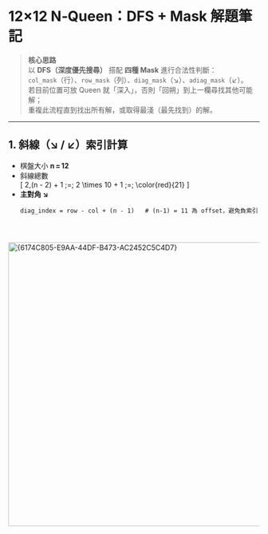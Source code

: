 # 12×12 N‑Queen：DFS + Mask 解題筆記

> **核心思路**  
> 以 **DFS（深度優先搜尋）** 搭配 **四種 Mask** 進行合法性判斷：  
> `col_mask`（行）、`row_mask`（列）、`diag_mask`（↘︎）、`adiag_mask`（↙︎）。  
> 若目前位置可放 Queen 就「深入」，否則「回朔」到上一欄尋找其他可能解；  
> 重複此流程直到找出所有解，或取得最淺（最先找到）的解。

---

## 1. 斜線（↘︎ / ↙︎）索引計算

- 棋盤大小 **n = 12**  
- 斜線總數  
  \[
    2\,(n - 2) + 1 \;=\; 2 \times 10 + 1 \;=\; \color{red}{21}
  \]
- **主對角 ↘︎**  
  ```text
  diag_index = row - col + (n - 1)   # (n‑1) = 11 為 offset，避免負索引




<img width="569" alt="{6174C805-E9AA-44DF-B473-AC2452C5C4D7}" src="https://github.com/user-attachments/assets/b580ffde-c13e-4335-8d47-6ce94007269c" />  

